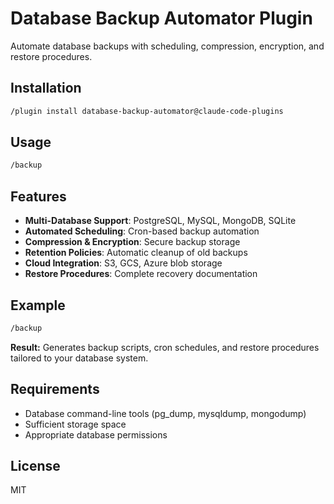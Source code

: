 # Database Backup Automator Plugin

Automate database backups with scheduling, compression, encryption, and restore procedures.

## Installation

```bash
/plugin install database-backup-automator@claude-code-plugins
```

## Usage

```bash
/backup
```

## Features

- **Multi-Database Support**: PostgreSQL, MySQL, MongoDB, SQLite
- **Automated Scheduling**: Cron-based backup automation
- **Compression & Encryption**: Secure backup storage
- **Retention Policies**: Automatic cleanup of old backups
- **Cloud Integration**: S3, GCS, Azure blob storage
- **Restore Procedures**: Complete recovery documentation

## Example

```bash
/backup
```

**Result:** Generates backup scripts, cron schedules, and restore procedures tailored to your database system.

## Requirements

- Database command-line tools (pg_dump, mysqldump, mongodump)
- Sufficient storage space
- Appropriate database permissions

## License

MIT
